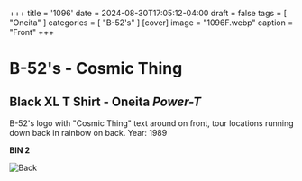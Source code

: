 +++
title = '1096'
date = 2024-08-30T17:05:12-04:00
draft = false
tags = [ "Oneita" ]
categories = [ "B-52's" ]
[cover]
image = "1096F.webp"
caption = "Front"
+++
# B-52's - Cosmic Thing
## Black XL T Shirt - Oneita *Power-T*

B-52's logo with "Cosmic Thing" text around on front, tour locations running down back in rainbow on back. Year: 1989

**BIN 2**

![Back](/1096B.webp)
